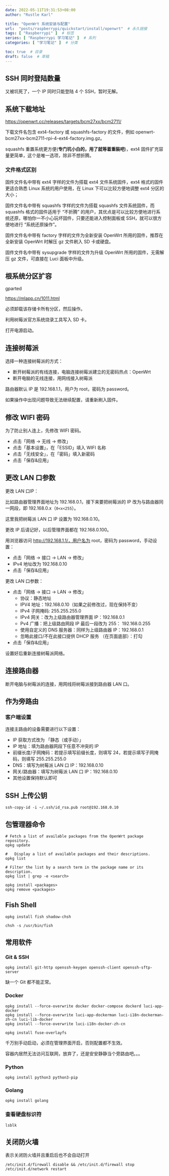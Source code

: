 ```yaml
---
date: 2022-05-11T19:31:53+08:00
author: "Rustle Karl"

title: "OpenWrt 系统安装与配置"
url:  "posts/raspberrypi/quickstart/install/openwrt"  # 永久链接
tags: [ "Raspberrypi" ]  # 标签
series: [ "Raspberrypi 学习笔记" ]  # 系列
categories: [ "学习笔记" ]  # 分类

toc: true  # 目录
draft: false  # 草稿
---
```


## SSH 同时登陆数量

又被坑死了，一个 IP 同时只能登陆 4 个 SSH，暂时无解。

## 系统下载地址

https://openwrt.cc/releases/targets/bcm27xx/bcm2711/

下载文件名包含 ext4-factory 或 squashfs-factory 的文件，例如 openwrt-bcm27xx-bcm2711-rpi-4-ext4-factory.img.gz。

squashfs 重置系统更方便(**专门坑小白的，用了就等着重裝吧**)，ext4 固件扩充容量更简单，这个是唯一选项，除非不想折腾。

### 文件格式区别

固件文件名中带有 ext4 字样的文件为搭载 ext4 文件系统固件，ext4 格式的固件更适合熟悉 Linux 系统的用户使用，在 Linux 下可以比较方便地调整 ext4 分区的大小；

固件文件名中带有 squashfs 字样的文件为搭载 squashfs 文件系统固件，而 squashfs 格式的固件适用于 “不折腾” 的用户，其优点是可以比较方便地进行系统还原，哪怕你一不小心玩坏固件，只要还能进入控制面板或 SSH，就可以很方便地进行 “系统还原操作”。

固件文件名中带有 factory 字样的文件为全新安装 OpenWrt 所用的固件，推荐在全新安装 OpenWrt 时解压 gz 文件刷入 SD 卡或硬盘。

固件文件名中带有 sysupgrade 字样的文件为升级 OpenWrt 所用的固件，无需解压 gz 文件，可直接在 Luci 面板中升级。

## 根系统分区扩容

gparted

https://mlapp.cn/1011.html

必须卸载该存储卡所有分区，然后操作。

利用树莓派官方系统烧录工具写入 SD 卡。

打开电源启动。

## 连接树莓派

选择一种连接树莓派的方式：

- 断开树莓派的有线连接，电脑连接树莓派建立的无密码热点：OpenWrt
- 断开电脑的无线连接，用网线接入树莓派

路由器默认 IP 是 192.168.1.1，用户为 root，密码为 password。

如果操作中出现问题导致无法继续配置，请重新刷入固件。

## 修改 WIFI 密码

为了防止别人连上，先修改 WIFI 密码。

- 点击「网络 -> 无线 -> 修改」
- 点击「基本设置」，在「ESSID」填入 WIFI 名称
- 点击「无线安全」，在「密码」填入新密码
- 点击「保存&应用」

## 更改 LAN 口参数

更改 LAN 口IP：

比如路由器管理界面地址为 192.168.0.1，接下来要把树莓派的 IP 改为与路由器同一网段，即 192.168.0.x（`0<x<255`）。

这里我把树莓派 LAN 口 IP 设置为 192.168.0.10。

更改 IP 后请记好，以后管理界面都在 192.168.0.100。

用浏览器访问 http://192.168.1.1/，用户名为 root，密码为 password，手动设置：

- 点击「网络 -> 接口 -> LAN -> 修改」
- IPv4 地址改为 192.168.0.10
- 点击「保存&应用」

更改 LAN 口参数：

- 点击「网络 -> 接口 -> LAN -> 修改」
  - 协议：静态地址
  - IPV4 地址：192.168.0.10（如果之前修改过，现在保持不变）
  - IPv4 子网掩码: 255.255.255.0
  - IPv4 网关：改为上级路由器管理界面 IP：192.168.0.1
  - Pv4 广播：把上级路由网段 IP 最后一段改为 255： 192.168.0.255
  - 使用自定义的 DNS 服务器：同样为上级路由器 IP：192.168.0.1
  - 忽略此接口/不在此接口提供 DHCP 服务 （在页面底部）：打勾
- 点击「保存&应用」

设置好后重新连接树莓派网络。

## 连接路由器

断开电脑与树莓派的连接，用网线将树莓派接到路由器 LAN 口。

## 作为旁路由

### 客户端设置

连接主路由的设备需要进行以下设置：

- IP 获取方式改为 「静态（或手动）」
- IP 地址：填为路由器网段下任意不冲突的 IP
- 前缀长度/子网掩码：若提示填写前缀长度，则填写 24，若提示填写子网掩码，则填写 255.255.255.0
- DNS：填写为树莓派 LAN 口 IP：192.168.0.10
- 网关/路由器：填写为树莓派 LAN 口 IP：192.168.0.10
- 其他设置保持默认即可

## SSH 上传公钥

```shell
ssh-copy-id -i ~/.ssh/id_rsa.pub root@192.168.0.10
```

## 包管理器命令

```shell
# Fetch a list of available packages from the OpenWrt package repository.
opkg update

#	Display a list of available packages and their descriptions.
opkg list

# Filter the list by a search term in the package name or its description.
opkg list | grep -e <search>

opkg install <packages>
opkg remove <packages>
```

## Fish  Shell

```shell
opkg install fish shadow-chsh
```

```shell
chsh -s /usr/bin/fish
```

## 常用软件

### Git & SSH

```shell
opkg install git-http openssh-keygen openssh-client openssh-sftp-server
```

缺一个 Git 都不能正常。

### Docker

```shell
opkg install --force-overwrite docker docker-compose dockerd luci-app-docker
opkg install --force-overwrite luci-app-dockerman luci-i18n-dockerman-zh-cn luci-lib-docker
opkg install --force-overwrite luci-i18n-docker-zh-cn
```

```shell
opkg install fuse-overlayfs
```

千万别手动启动，必须在管理界面开启，否则配置都不生效。

容器内居然无法访问互联网，放弃了，还是安安静静当个旁路由吧。。。

### Python

```shell
opkg install python3 python3-pip
```

### Golang

```shell
opkg install golang
```

### 查看硬盘标识符

```shell
lsblk
```

## 关闭防火墙

表示关闭防火墙并且重启后也不会自动打开

```shell
/etc/init.d/firewall disable && /etc/init.d/firewall stop
/etc/init.d/network restart
```

